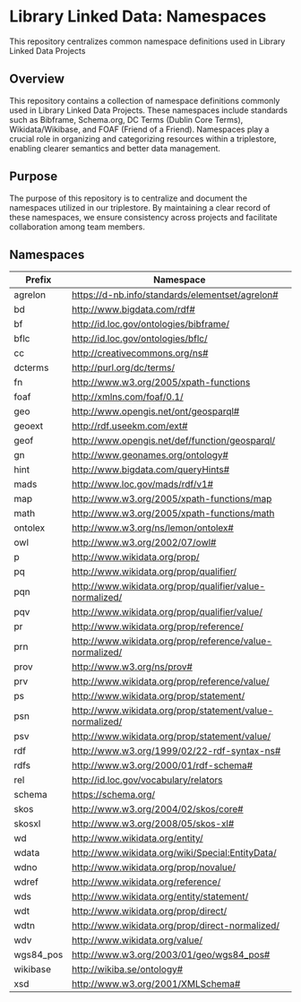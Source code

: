 # Library Linked Data: Namespaces
This repository centralizes common namespace definitions used in Library Linked Data Projects

## Overview
This repository contains a collection of namespace definitions commonly used in Library Linked Data Projects. These namespaces include standards such as Bibframe, Schema.org, DC Terms (Dublin Core Terms), Wikidata/Wikibase, and FOAF (Friend of a Friend). Namespaces play a crucial role in organizing and categorizing resources within a triplestore, enabling clearer semantics and better data management.

## Purpose
The purpose of this repository is to centralize and document the namespaces utilized in our triplestore. By maintaining a clear record of these namespaces, we ensure consistency across projects and facilitate collaboration among team members.

## Namespaces

| Prefix   | Namespace                                                 |
|----------|-----------------------------------------------------------|
|agrelon   | https://d-nb.info/standards/elementset/agrelon#          |
| bd       | http://www.bigdata.com/rdf#                               |
| bf       | http://id.loc.gov/ontologies/bibframe/                    |
| bflc     | http://id.loc.gov/ontologies/bflc/                        |
| cc       | http://creativecommons.org/ns#                            |
| dcterms  | http://purl.org/dc/terms/                                |
| fn       | http://www.w3.org/2005/xpath-functions                    |
| foaf     | http://xmlns.com/foaf/0.1/                                |
| geo      | http://www.opengis.net/ont/geosparql#                     |
| geoext   | http://rdf.useekm.com/ext#                                |
| geof     | http://www.opengis.net/def/function/geosparql/            |
| gn       | http://www.geonames.org/ontology#                         |
| hint     | http://www.bigdata.com/queryHints#                        |
| mads     | http://www.loc.gov/mads/rdf/v1#                           |
| map      | http://www.w3.org/2005/xpath-functions/map                |
| math     | http://www.w3.org/2005/xpath-functions/math               |
| ontolex  | http://www.w3.org/ns/lemon/ontolex#                      |
| owl      | http://www.w3.org/2002/07/owl#                            |
| p        | http://www.wikidata.org/prop/                             |
| pq       | http://www.wikidata.org/prop/qualifier/                   |
| pqn      | http://www.wikidata.org/prop/qualifier/value-normalized/  |
| pqv      | http://www.wikidata.org/prop/qualifier/value/             |
| pr       | http://www.wikidata.org/prop/reference/                   |
| prn      | http://www.wikidata.org/prop/reference/value-normalized/  |
| prov     | http://www.w3.org/ns/prov#                                |
| prv      | http://www.wikidata.org/prop/reference/value/             |
| ps       | http://www.wikidata.org/prop/statement/                   |
| psn      | http://www.wikidata.org/prop/statement/value-normalized/  |
| psv      | http://www.wikidata.org/prop/statement/value/             |
| rdf      | http://www.w3.org/1999/02/22-rdf-syntax-ns#              |
| rdfs     | http://www.w3.org/2000/01/rdf-schema#                    |
| rel      | http://id.loc.gov/vocabulary/relators                     |
| schema   | https://schema.org/                                      |
| skos     | http://www.w3.org/2004/02/skos/core#                     |
| skosxl   | http://www.w3.org/2008/05/skos-xl#                       |
| wd       | http://www.wikidata.org/entity/                          |
| wdata    | http://www.wikidata.org/wiki/Special:EntityData/          |
| wdno     | http://www.wikidata.org/prop/novalue/                    |
| wdref    | http://www.wikidata.org/reference/                       |
| wds      | http://www.wikidata.org/entity/statement/                 |
| wdt      | http://www.wikidata.org/prop/direct/                     |
| wdtn     | http://www.wikidata.org/prop/direct-normalized/           |
| wdv      | http://www.wikidata.org/value/                           |
| wgs84_pos| http://www.w3.org/2003/01/geo/wgs84_pos#                 |
| wikibase | http://wikiba.se/ontology#                               |
| xsd      | http://www.w3.org/2001/XMLSchema#                        |
